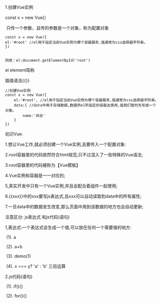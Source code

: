 1.创建Vue实例

const x = new Vue(）

​	只传一个参数，且传的参数是一个对象，称为配置对象



```
const x = new Vue({
el:'#root' //el用于指定当前Vue实例为哪个容器服务,值通常为css选择器字符串。
})


同效：el:document.getElementById('root')
```



el		element简称

插值语法{{}}



```
//创建Vue实例
const x = new Vue({
    el:'#root', //el用于指定当前Vue实例为哪个容器服务,值通常为css选择器字符串。
    data:{ //data中用于存储数据,数据供el所指定的容器去使用,值我们暂时先写成一个对象。
        name:'尚谷'
    }
})
```





初识Vue:

1.想让Vue工作,就必须创建一个Vue实例,且要传入一个配置对象:

2.root容器里的代码依然符合html规范,只不过混入了一些特殊的Vue语法;

3.root容器里的代码被称为【Vue模板】

4.Vue实例和容器是一一对应的;

5,真实开发中只有一个Vue实例,并且会配合着组件一起使用;

6.{{xxx}}中的xxx要写js表达式,且xxx可以自动读取到data中的所有属性;

7.一旦data中的数据发生改变,那么页面中用到该数据的地方也会自动更新;



注意区分: js表达式 和js代码(语句)

1,表达式:一个表达式会生成一个值,可以放在任何一个需要值的地方:

​		(1). a

​		(2). a+b

​		(3). demo(1)

​		(4). x === y? 'a' : 'b'						三目运算

2.js代码(语句)

​		(1). if(){}

​		(2). for(){}